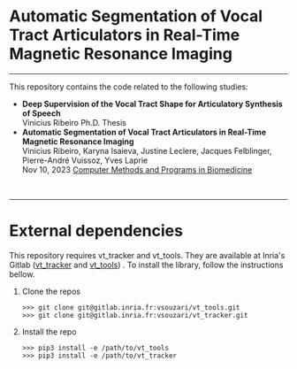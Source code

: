 # Automatic Segmentation of Vocal Tract Articulators in Real-Time Magnetic Resonance Imaging

<hr>

This repository contains the code related to the following studies:

<ul>

<li>
<b>Deep Supervision of the Vocal Tract Shape for Articulatory Synthesis of Speech</b><br>
Vinicius Ribeiro
Ph.D. Thesis
</li>

<li>
<b>Automatic Segmentation of Vocal Tract Articulators in Real-Time Magnetic Resonance Imaging</b><br>
Vinicius Ribeiro, Karyna Isaieva, Justine Leclere, Jacques Felblinger, Pierre-André Vuissoz, Yves Laprie<br>
Nov 10, 2023 <a href="https://vribeiro1.github.io/publications#:~:text=Computer%20Methods%20and%20Programs%20in%20Biomedicine">Computer Methods and Programs in Biomedicine</a><br>
</li>

</ul>

<br>

<hr>

# External dependencies

This repository requires vt_tracker and vt_tools. They are available at Inria's Gitlab
(<a href="https://gitlab.inria.fr/vsouzari/vt_tracker">vt_tracker</a> and
<a href="https://gitlab.inria.fr/vsouzari/vt_tools">vt_tools</a>) . To install the library, follow
the instructions bellow.

<ol>

<li>Clone the repos</li>

```
>>> git clone git@gitlab.inria.fr:vsouzari/vt_tools.git
>>> git clone git@gitlab.inria.fr:vsouzari/vt_tracker.git
```

<li>Install the repo</li>

```
>>> pip3 install -e /path/to/vt_tools
>>> pip3 install -e /path/to/vt_tracker
```

</ol>
